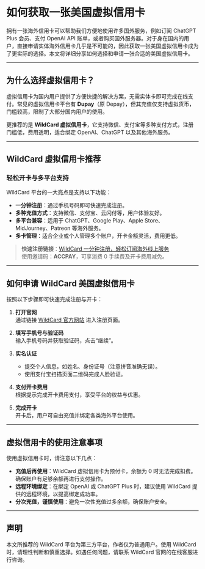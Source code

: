 # 如何获取一张美国虚拟信用卡

拥有一张海外信用卡可以帮助我们方便地使用许多国外服务，例如订阅 ChatGPT Plus 会员、支付 OpenAI API 账单，或者购买国外服务器。对于身在国内的用户，直接申请实体海外信用卡几乎是不可能的，因此获取一张美国虚拟信用卡成为了更实际的选择。本文将详细分享如何选择和申请一张合适的美国虚拟信用卡。

---

## 为什么选择虚拟信用卡？

虚拟信用卡为国内用户提供了方便快捷的解决方案，无需实体卡即可完成在线支付。常见的虚拟信用卡平台有 **Dupay**（原 Depay），但其充值仅支持虚拟货币，门槛较高，限制了大部分国内用户的使用。

更推荐的是 **WildCard 虚拟信用卡**，它支持微信、支付宝等多种支付方式，注册门槛低，费用透明，适合绑定 OpenAI、ChatGPT 以及其他海外服务。

---

## WildCard 虚拟信用卡推荐

### 轻松开卡与多平台支持

WildCard 平台的一大亮点是支持以下功能：
- **一分钟注册**：通过手机号码即可快速完成注册。
- **多种充值方式**：支持微信、支付宝、云闪付等，用户体验友好。
- **多平台兼容**：适用于 ChatGPT、Google Play、Apple Store、MidJourney、Patreon 等海外服务。
- **多卡管理**：适合企业或个人管理多个账户，开卡金额灵活，费用更低。

> **快速注册链接**：[WildCard 一分钟注册，轻松订阅海外线上服务](https://bit.ly/bewildcard)  
> 使用邀请码：**ACCPAY**，可享消费 0 手续费及开卡费用减免。

---

## 如何申请 WildCard 美国虚拟信用卡

按照以下步骤即可快速完成注册与开卡：

1. **打开官网**  
   通过链接 [WildCard 官方网站](https://bit.ly/bewildcard) 进入注册页面。

2. **填写手机号与验证码**  
   输入手机号码并获取验证码，点击“继续”。

3. **实名认证**  
   - 提交个人信息，如姓名、身份证号（注意拼音准确无误）。  
   - 使用支付宝扫描页面二维码完成人脸验证。

4. **支付开卡费用**  
   根据提示完成开卡费用支付，享受平台的权益与优惠。

5. **完成开卡**  
   开卡后，用户可自由充值并绑定各类海外平台使用。

---

## 虚拟信用卡的使用注意事项

使用虚拟信用卡时，请注意以下几点：
- **充值后再使用**：WildCard 虚拟信用卡为预付卡，余额为 0 时无法完成扣费。确保账户有足够余额再进行支付操作。
- **远程环境绑定**：在绑定 OpenAI 或 ChatGPT Plus 时，建议使用 WildCard 提供的远程环境，以提高绑定成功率。
- **分次充值，谨慎使用**：避免一次性充值过多余额，确保账户安全。

---

## 声明

本文所推荐的 WildCard 平台为第三方平台，作者仅为普通用户。使用 WildCard 时，请理性判断和慎重选择。如遇任何问题，请联系 WildCard 官网的在线客服进行咨询。


